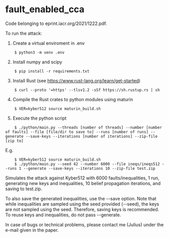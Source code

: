 # fault_enabled_cca

Code belonging to eprint.iacr.org/2021/1222.pdf.

To run the attack:

1. Create a virtual enviroment in .env
```
	$ python3 -m venv .env
```
2. Install numpy and scipy
```
	$ pip install -r requirements.txt
```
3. Install Rust (see https://www.rust-lang.org/learn/get-started)
```	
	$ curl --proto '=https' --tlsv1.2 -sSf https://sh.rustup.rs | sh
```	
4. Compile the Rust crates to python modules using maturin
```
	$ VER=kyber512 source maturin_build.sh
```	
5. Execute the python script
```
	$ ./python/main.py --threads [number of threads] --number [number of faults] --file [file/dir to save to] --runs [number of runs] --generate --save-keys --iterations [number of iterations] --zip-file [zip to]
```
E.g. 
```
	$ VER=kyber512 source maturin_build.sh
	$ ./python/main.py --seed 42 --number 6000 --file ineqs/ineqs512 --runs 1 --generate --save-keys --iterations 10 --zip-file test.zip
```	

Simulates the attack against Kyber512 with 6000 faults/inequalities, 1 run, generating new keys and inequalities, 10 belief propagation iterations, and saving to test.zip.

To also save the generated inequalities, use the --save option. Note that while inequalities are sampled using the seed provided (--seed), the keys are not sampled using the seed. Therefore, saving keys is recommended.
To reuse keys and inequalities, do not pass --generate.

In case of bugs or technical problems, please contact me (Julius) under the e-mail given in the paper.
	